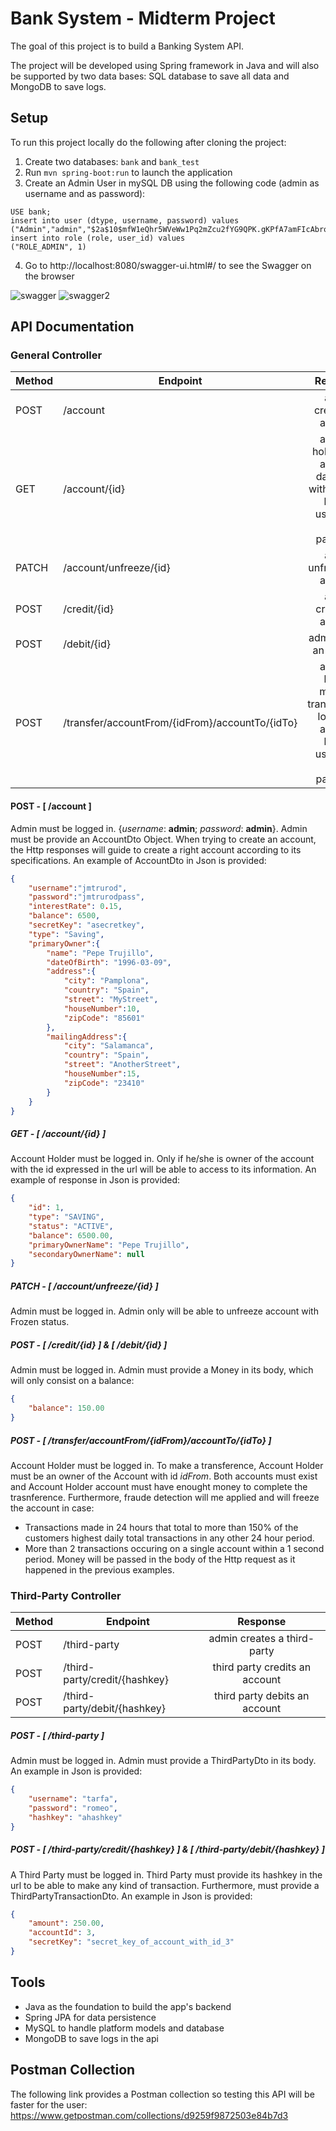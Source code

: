 # Bank System - Midterm Project

The goal of this project is to build a Banking System API.

The project will be developed using Spring framework in Java and will also be supported by two data bases: SQL database to save all data and MongoDB to save logs.

## Setup

To run this project locally do the following after cloning the project:

1. Create two databases: `bank` and `bank_test`
2. Run `mvn spring-boot:run` to launch the application
3. Create an Admin User in mySQL DB using the following code (admin as username and as password):
```mySQL
USE bank;
insert into user (dtype, username, password) values
("Admin","admin","$2a$10$mfW1eQhr5WVeWw1Pq2mZcu2fYG9QPK.gKPfA7amFIcAbroRaBAn3u");
insert into role (role, user_id) values
("ROLE_ADMIN", 1)
```
4. Go to http://localhost:8080/swagger-ui.html#/ to see the Swagger on the browser

![swagger](https://github.com/jmtrurod/Banking-System/blob/master/img/swagger_banking.PNG)
![swagger2](https://github.com/jmtrurod/Banking-System/blob/master/img/swagger_banking_2.PNG)

## API Documentation
### General Controller

| Method | Endpoint        |                    Response                     |
| ------ | --------------- | :---------------------------------------------: |
| POST    | /account      |        admin creates an account         |
| GET    | /account/{id}  |     account holder gets account data; logs with account holder username and password      |
| PATCH   | /account/unfreeze/{id}       |               admin unfreezes an account              |
| POST   | /credit/{id}   |          admin credits an account          |
| POST    | /debit/{id} | admin debits an account |
| POST  | /transfer/accountFrom/{idFrom}/accountTo/{idTo} | account holder makes a transference; logs with account holder username and password  |

#### POST - [ /account ]
Admin must be logged in. {_username_: **admin**; _password_: **admin**}.
Admin must be provide an AccountDto Object. When trying to create an account, the Http responses will guide to create a right account according to its specifications.
An example of AccountDto in Json is provided:

```Json
{
    "username":"jmtrurod",
    "password":"jmtrurodpass",
    "interestRate": 0.15,
    "balance": 6500,
    "secretKey": "asecretkey",
    "type": "Saving",
    "primaryOwner":{
        "name": "Pepe Trujillo",
        "dateOfBirth": "1996-03-09",
        "address":{
            "city": "Pamplona",
            "country": "Spain",
            "street": "MyStreet",
            "houseNumber":10,
            "zipCode": "85601"
        },
        "mailingAddress":{
            "city": "Salamanca",
            "country": "Spain",
            "street": "AnotherStreet",
            "houseNumber":15,
            "zipCode": "23410"
        }
    }
}
```

##### GET - [ /account/{id} ]
Account Holder must be logged in. Only if he/she is owner of the account with the id expressed in the url will be able to access to its information.
An example of response in Json is provided:

```Json
{
    "id": 1,
    "type": "SAVING",
    "status": "ACTIVE",
    "balance": 6500.00,
    "primaryOwnerName": "Pepe Trujillo",
    "secondaryOwnerName": null
}
```

##### PATCH - [ /account/unfreeze/{id} ]
Admin must be logged in. Admin only will be able to unfreeze account with Frozen status.

##### POST - [ /credit/{id} ] & [ /debit/{id} ]
Admin must be logged in. Admin must provide a Money in its body, which will only consist on a balance:

```Json
{
    "balance": 150.00
}
```

##### POST - [ /transfer/accountFrom/{idFrom}/accountTo/{idTo} ]
Account Holder must be logged in. To make a transference, Account Holder must be an owner of the Account with id _idFrom_. Both accounts must exist and Account Holder account must have enought money to complete the trasnference. Furthermore, fraude detection will me applied and will freeze the account in case:
 - Transactions made in 24 hours that total to more than 150% of the customers highest daily total transactions in any other 24 hour period.
 - More than 2 transactions occuring on a single account within a 1 second period.
 Money will be passed in the body of the Http request as it happened in the previous examples.

### Third-Party Controller

| Method | Endpoint        |                    Response                     |
| ------ | --------------- | :---------------------------------------------: |
| POST    | /third-party      |        admin creates a third-party         |
| POST    | /third-party/credit/{hashkey}  |     third party credits an account      |
| POST    | /third-party/debit/{hashkey}       |               third party debits an account             |

##### POST - [ /third-party ]
Admin must be logged in. Admin must provide a ThirdPartyDto in its body. An example in Json is provided:

```Json
{
    "username": "tarfa",
    "password": "romeo",
    "hashkey": "ahashkey"
}
```

##### POST - [ /third-party/credit/{hashkey} ] & [ /third-party/debit/{hashkey} ]
A Third Party must be logged in. Third Party must provide its hashkey in the url to be able to make any kind of transaction. Furthermore, must provide a ThirdPartyTransactionDto. An example in Json is provided:

```Json
{
    "amount": 250.00,
    "accountId": 3,
    "secretKey": "secret_key_of_account_with_id_3"
}
```


## Tools

- Java as the foundation to build the app's backend
- Spring JPA for data persistence
- MySQL to handle platform models and database
- MongoDB to save logs in the api

## Postman Collection
The following link provides a Postman collection so testing this API will be faster for the user:
https://www.getpostman.com/collections/d9259f9872503e84b7d3
